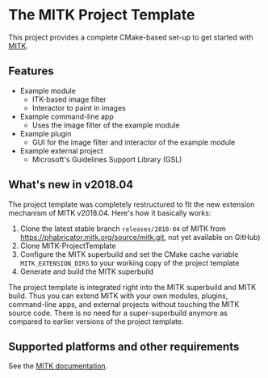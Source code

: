 The MITK Project Template
=========================

This project provides a complete CMake-based set-up to get started with [MITK](http://mitk.org).

Features
--------

- Example module
  - ITK-based image filter
  - Interactor to paint in images
- Example command-line app
  - Uses the image filter of the example module
- Example plugin
  - GUI for the image filter and interactor of the example module
- Example external project
  - Microsoft's Guidelines Support Library (GSL)

What's new in v2018.04
----------------------

The project template was completely restructured to fit the new extension
mechanism of MITK v2018.04. Here's how it basically works:

1. Clone the latest stable branch `releases/2018-04` of MITK from https://phabricator.mitk.org/source/mitk.git, not yet available on GitHub)
2. Clone MITK-ProjectTemplate
3. Configure the MITK superbuild and set the CMake cache variable `MITK_EXTENSION_DIRS` to your working copy of the project template
4. Generate and build the MITK superbuild

The project template is integrated right into the MITK superbuild and MITK build. Thus you can extend MITK with your own modules, plugins, command-line apps, and external projects without touching the MITK source code. There is no need for a super-superbuild anymore as compared to earlier versions of the project template.

Supported platforms and other requirements
------------------------------------------

See the [MITK documentation](http://docs.mitk.org/2018.04/).
